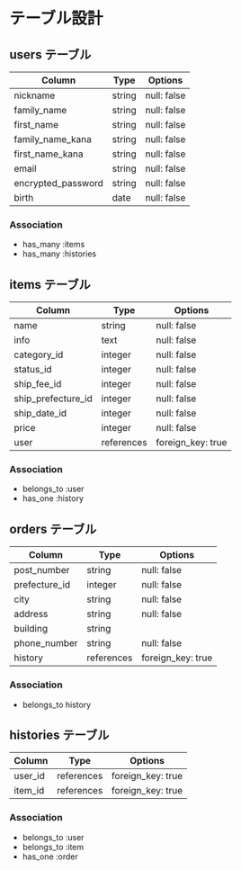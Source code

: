 # テーブル設計

## users テーブル

| Column                | Type   | Options     |
| --------              | ------ | ----------- |
| nickname              | string | null: false |
| family_name           | string | null: false |
| first_name            | string | null: false |
| family_name_kana      | string | null: false | 
| first_name_kana       | string | null: false |
| email                 | string | null: false |
| encrypted_password    | string | null: false |
| birth                 | date   | null: false |

### Association

- has_many :items
- has_many :histories

## items テーブル

| Column             | Type    | Options     |
| --------           | ------  | ----------- |
| name               | string  | null: false |
| info               | text    | null: false |
| category_id        | integer | null: false |
| status_id          | integer | null: false |
| ship_fee_id        | integer | null: false |
| ship_prefecture_id | integer | null: false |
| ship_date_id       | integer | null: false |
| price              | integer | null: false |
| user               | references | foreign_key: true|

### Association

- belongs_to :user
- has_one :history

## orders テーブル

| Column          | Type    | Options     |
| --------        | ------  | ----------- |
| post_number     | string  | null: false |
| prefecture_id   | integer | null: false |
| city            | string  | null: false |
| address         | string  | null: false |
| building        | string  |             |
| phone_number    | string  | null: false |
| history         | references | foreign_key: true|

### Association

- belongs_to history 

## histories テーブル

| Column          | Type       | Options          |
| --------        | ------     | -----------      |
| user_id         | references | foreign_key: true|
| item_id         | references | foreign_key: true|

### Association

- belongs_to :user
- belongs_to :item
- has_one :order

